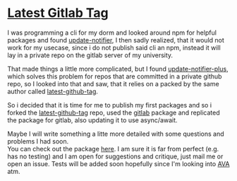# [Latest Gitlab Tag][lgt]
I was programming a cli for my dorm and looked around npm for helpful packages and found [update-notifier](https://www.npmjs.com/package/update-notifier),
I then sadly realized, that it would not work for my usecase, since i do not publish said cli an npm, instead it will lay in a private repo on the gitlab server of my university.

That made things a little more complicated,
but I found [update-notifier-plus](https://www.npmjs.com/package/update-notifier-plus),
which solves this problem for repos that are committed in a private github repo, so I looked into that and saw, that it relies on a packed by the same author called [latest-github-tag](https://github.com/mhkeller/latest-github-tag).

So i decided that it is time for me to publish my first packages and so i forked the [latest-github-tag](https://github.com/mhkeller/latest-github-tag) repo, used the [gitlab](https://www.npmjs.com/package/gitlab) package and replicated the package for gitlab, also updating it to use async/await.

Maybe I will write something a litte more detailed with some questions and problems I had soon.\
You can check out the package [here][lgt]. I am sure it is far from perfect (e.g. has no testing) and I am open for suggestions and critique, just mail me or open an issue.
Tests will be added soon hopefully since I'm looking into [AVA](https://github.com/avajs/ava) atm.


[lgt]: https://www.npmjs.com/package/latest-gitlab-tag